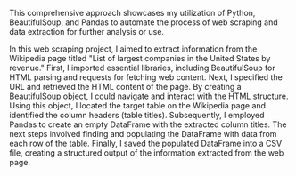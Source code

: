 This comprehensive approach showcases my utilization of Python, BeautifulSoup, and Pandas to automate the process of web scraping and data extraction for further analysis or use.

In this web scraping project, I aimed to extract information from the Wikipedia page titled "List of largest companies in the United States by revenue." First, I imported essential libraries, including BeautifulSoup for HTML parsing and requests for fetching web content. Next, I specified the URL and retrieved the HTML content of the page. By creating a BeautifulSoup object, I could navigate and interact with the HTML structure. Using this object, I located the target table on the Wikipedia page and identified the column headers (table titles). Subsequently, I employed Pandas to create an empty DataFrame with the extracted column titles. The next steps involved finding and populating the DataFrame with data from each row of the table. Finally, I saved the populated DataFrame into a CSV file, creating a structured output of the information extracted from the web page. 
